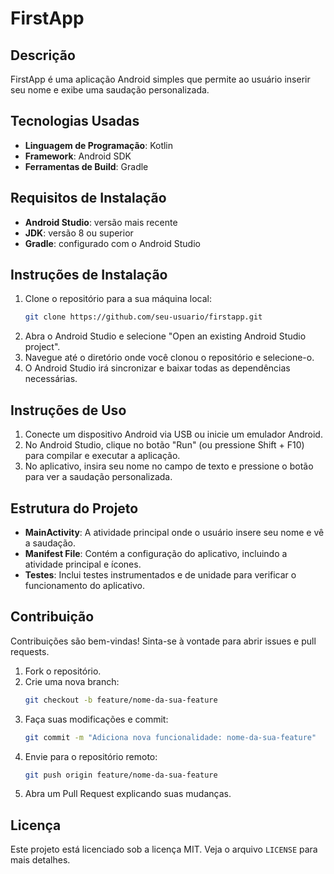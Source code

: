 # FirstApp

## Descrição

FirstApp é uma aplicação Android simples que permite ao usuário inserir seu nome e exibe uma saudação personalizada.

## Tecnologias Usadas

- **Linguagem de Programação**: Kotlin
- **Framework**: Android SDK
- **Ferramentas de Build**: Gradle

## Requisitos de Instalação

- **Android Studio**: versão mais recente
- **JDK**: versão 8 ou superior
- **Gradle**: configurado com o Android Studio

## Instruções de Instalação

1. Clone o repositório para a sua máquina local:
    ```bash
    git clone https://github.com/seu-usuario/firstapp.git
    ```
2. Abra o Android Studio e selecione "Open an existing Android Studio project".
3. Navegue até o diretório onde você clonou o repositório e selecione-o.
4. O Android Studio irá sincronizar e baixar todas as dependências necessárias.

## Instruções de Uso

1. Conecte um dispositivo Android via USB ou inicie um emulador Android.
2. No Android Studio, clique no botão "Run" (ou pressione Shift + F10) para compilar e executar a aplicação.
3. No aplicativo, insira seu nome no campo de texto e pressione o botão para ver a saudação personalizada.

## Estrutura do Projeto

- **MainActivity**: A atividade principal onde o usuário insere seu nome e vê a saudação.
- **Manifest File**: Contém a configuração do aplicativo, incluindo a atividade principal e ícones.
- **Testes**: Inclui testes instrumentados e de unidade para verificar o funcionamento do aplicativo.

## Contribuição

Contribuições são bem-vindas! Sinta-se à vontade para abrir issues e pull requests.

1. Fork o repositório.
2. Crie uma nova branch:
    ```bash
    git checkout -b feature/nome-da-sua-feature
    ```
3. Faça suas modificações e commit:
    ```bash
    git commit -m "Adiciona nova funcionalidade: nome-da-sua-feature"
    ```
4. Envie para o repositório remoto:
    ```bash
    git push origin feature/nome-da-sua-feature
    ```
5. Abra um Pull Request explicando suas mudanças.

## Licença

Este projeto está licenciado sob a licença MIT. Veja o arquivo `LICENSE` para mais detalhes.

